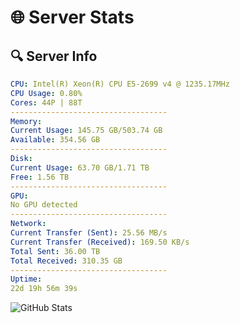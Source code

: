 # 🌐 Server Stats
## 🔍 Server Info
```yaml
CPU: Intel(R) Xeon(R) CPU E5-2699 v4 @ 1235.17MHz
CPU Usage: 0.80%
Cores: 44P | 88T
-----------------------------------
Memory:
Current Usage: 145.75 GB/503.74 GB
Available: 354.56 GB
-----------------------------------
Disk:
Current Usage: 63.70 GB/1.71 TB
Free: 1.56 TB
-----------------------------------
GPU:
No GPU detected
-----------------------------------
Network:
Current Transfer (Sent): 25.56 MB/s
Current Transfer (Received): 169.50 KB/s
Total Sent: 36.00 TB
Total Received: 310.35 GB
-----------------------------------
Uptime:
22d 19h 56m 39s
```
![GitHub Stats](https://img.shields.io/badge/Updated-2025-03-30_17:19:28-blue)